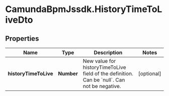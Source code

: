 # CamundaBpmJssdk.HistoryTimeToLiveDto

## Properties

Name | Type | Description | Notes
------------ | ------------- | ------------- | -------------
**historyTimeToLive** | **Number** | New value for historyTimeToLive field of the definition. Can be &#x60;null&#x60;. Can not be negative. | [optional] 


